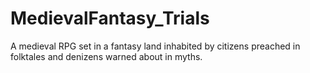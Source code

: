 # MedievalFantasy_Trials
A medieval RPG set in a fantasy land inhabited by citizens preached in folktales and denizens warned about in myths.
